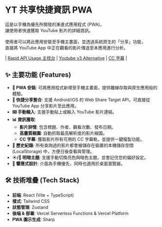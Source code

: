 # YT 共享快捷資訊 PWA

這是以手機為優先所開發的漸進式應用程式 (PWA)，<br>
讓使用者快速獲取 YouTube 影片的詳細資訊。<br>
<br>
使用者可以將此應用安裝至手機主畫面，並透過系統原生的「分享」功能，<br>
直接將 YouTube App 中正在觀看的影片傳送至本應用進行分析。

| [Rapid API Usage 主控台](https://rapidapi.com/developer/billing/subscriptions-and-usage) | [Youtube v3 Alternative](https://rapidapi.com/ytdlfree/api/youtube-v3-alternative) | [CC 字幕](https://rapidapi.com/nikzeferis/api/youtube-captions-transcript-subtitles-video-combiner) |

## ✨ 主要功能 (Features)

*   **📱 PWA 安裝**: 可將應用程式新增至手機主畫面，提供離線存取與原生應用般的體驗。
*   **🔗 快捷分享整合**: 支援 Android/iOS 的 Web Share Target API，可直接從 YouTube App 分享影片至此應用。
*   **⌨️ 手動輸入**: 支援手動貼上或輸入 YouTube 影片連結。
*   **📊 資訊獲取**:
    *   **影片詳情**: 包含標題、作者、觀看次數、發布日期。
    *   **高畫質縮圖**: 自動抓取最高解析度的影片縮圖。
    *   **CC 字幕**: 獲取影片所有可用的 CC 字幕軌，並提供一鍵複製功能。
*   **📖 歷史紀錄**: 所有查詢過的影片都會被儲存在裝置的本機儲存空間 (LocalStorage) 中，方便日後查看與管理。
*   **☀️/🌙 明暗主題**: 支援手動切換亮色與暗色主題，並會記住您的偏好設定。
*   **🚀 響應式設計**: 介面為手機優先，同時也適用於桌面瀏覽器。

## 🛠️ 技術堆疊 (Tech Stack)

*   **前端**: React (Vite + TypeScript)
*   **樣式**: Tailwind CSS
*   **狀態管理**: Zustand
*   **後端 & 部署**: Vercel Serverless Functions & Vercel Platform
*   **PWA 圖示生成**: Sharp 
